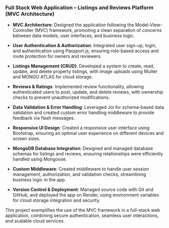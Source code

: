 ### Full Stack Web Application – Listings and Reviews Platform (MVC Architecture)

- **MVC Architecture**: Designed the application following the Model-View-Controller (MVC) framework, promoting a clean separation of concerns between data models, user interfaces, and business logic.
  
- **User Authentication & Authorization**: Integrated user sign-up, login, and authentication using Passport.js, ensuring role-based access and route protection for owners and reviewers.

- **Listings Management (CRUD)**: Developed a system to create, read, update, and delete property listings, with image uploads using Multer and MONGO ATLAS for cloud storage.

- **Reviews & Ratings**: Implemented review functionality, allowing authenticated users to post, update, and delete reviews, with ownership checks to prevent unauthorized modifications.

- **Data Validation & Error Handling**: Leveraged Joi for schema-based data validation and created custom error handling middleware to provide feedback via flash messages.

- **Responsive UI Design**: Created a responsive user interface using Bootstrap, ensuring an optimal user experience on different devices and screen sizes.

- **MongoDB Database Integration**: Designed and managed database schemas for listings and reviews, ensuring relationships were efficiently handled using Mongoose.

- **Custom Middleware**: Created middleware to handle user session management, authorization, and validation checks, streamlining business logic in the app.

- **Version Control & Deployment**: Managed source code with Git and GitHub, and deployed the app on Render, using environment variables for cloud storage integration and security.

This project exemplifies the use of the MVC framework in a full-stack web application, combining secure authentication, seamless user interactions, and scalable cloud services.
